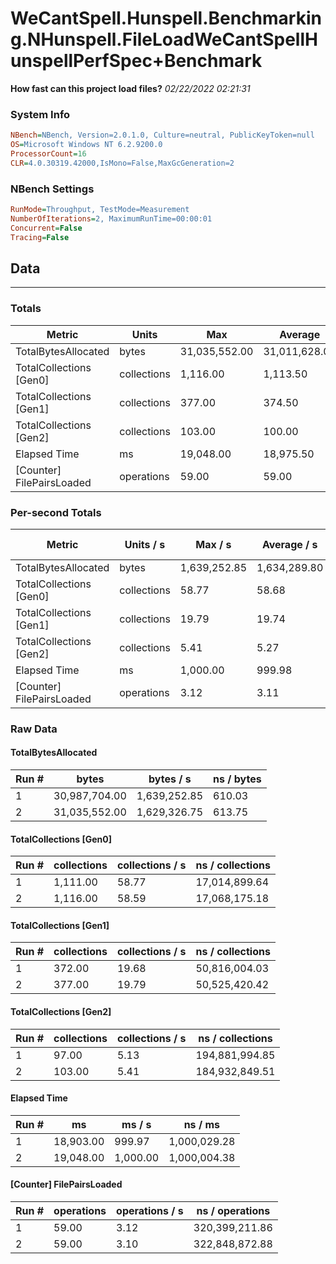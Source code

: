 ﻿# WeCantSpell.Hunspell.Benchmarking.NHunspell.FileLoadWeCantSpellHunspellPerfSpec+Benchmark
__How fast can this project load files?__
_02/22/2022 02:21:31_
### System Info
```ini
NBench=NBench, Version=2.0.1.0, Culture=neutral, PublicKeyToken=null
OS=Microsoft Windows NT 6.2.9200.0
ProcessorCount=16
CLR=4.0.30319.42000,IsMono=False,MaxGcGeneration=2
```

### NBench Settings
```ini
RunMode=Throughput, TestMode=Measurement
NumberOfIterations=2, MaximumRunTime=00:00:01
Concurrent=False
Tracing=False
```

## Data
-------------------

### Totals
|          Metric |           Units |             Max |         Average |             Min |          StdDev |
|---------------- |---------------- |---------------- |---------------- |---------------- |---------------- |
|TotalBytesAllocated |           bytes |   31,035,552.00 |   31,011,628.00 |   30,987,704.00 |       33,833.65 |
|TotalCollections [Gen0] |     collections |        1,116.00 |        1,113.50 |        1,111.00 |            3.54 |
|TotalCollections [Gen1] |     collections |          377.00 |          374.50 |          372.00 |            3.54 |
|TotalCollections [Gen2] |     collections |          103.00 |          100.00 |           97.00 |            4.24 |
|    Elapsed Time |              ms |       19,048.00 |       18,975.50 |       18,903.00 |          102.53 |
|[Counter] FilePairsLoaded |      operations |           59.00 |           59.00 |           59.00 |            0.00 |

### Per-second Totals
|          Metric |       Units / s |         Max / s |     Average / s |         Min / s |      StdDev / s |
|---------------- |---------------- |---------------- |---------------- |---------------- |---------------- |
|TotalBytesAllocated |           bytes |    1,639,252.85 |    1,634,289.80 |    1,629,326.75 |        7,018.81 |
|TotalCollections [Gen0] |     collections |           58.77 |           58.68 |           58.59 |            0.13 |
|TotalCollections [Gen1] |     collections |           19.79 |           19.74 |           19.68 |            0.08 |
|TotalCollections [Gen2] |     collections |            5.41 |            5.27 |            5.13 |            0.20 |
|    Elapsed Time |              ms |        1,000.00 |          999.98 |          999.97 |            0.02 |
|[Counter] FilePairsLoaded |      operations |            3.12 |            3.11 |            3.10 |            0.02 |

### Raw Data
#### TotalBytesAllocated
|           Run # |           bytes |       bytes / s |      ns / bytes |
|---------------- |---------------- |---------------- |---------------- |
|               1 |   30,987,704.00 |    1,639,252.85 |          610.03 |
|               2 |   31,035,552.00 |    1,629,326.75 |          613.75 |

#### TotalCollections [Gen0]
|           Run # |     collections | collections / s |ns / collections |
|---------------- |---------------- |---------------- |---------------- |
|               1 |        1,111.00 |           58.77 |   17,014,899.64 |
|               2 |        1,116.00 |           58.59 |   17,068,175.18 |

#### TotalCollections [Gen1]
|           Run # |     collections | collections / s |ns / collections |
|---------------- |---------------- |---------------- |---------------- |
|               1 |          372.00 |           19.68 |   50,816,004.03 |
|               2 |          377.00 |           19.79 |   50,525,420.42 |

#### TotalCollections [Gen2]
|           Run # |     collections | collections / s |ns / collections |
|---------------- |---------------- |---------------- |---------------- |
|               1 |           97.00 |            5.13 |  194,881,994.85 |
|               2 |          103.00 |            5.41 |  184,932,849.51 |

#### Elapsed Time
|           Run # |              ms |          ms / s |         ns / ms |
|---------------- |---------------- |---------------- |---------------- |
|               1 |       18,903.00 |          999.97 |    1,000,029.28 |
|               2 |       19,048.00 |        1,000.00 |    1,000,004.38 |

#### [Counter] FilePairsLoaded
|           Run # |      operations |  operations / s | ns / operations |
|---------------- |---------------- |---------------- |---------------- |
|               1 |           59.00 |            3.12 |  320,399,211.86 |
|               2 |           59.00 |            3.10 |  322,848,872.88 |



